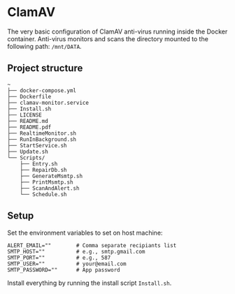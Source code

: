 # ClamAV

The very basic configuration of ClamAV anti-virus running inside the Docker container.
Anti-virus monitors and scans the directory mounted to the following path: `/mnt/DATA`.

## Project structure

```
~
├── docker-compose.yml
├── Dockerfile
├── clamav-monitor.service
├── Install.sh
├── LICENSE
├── README.md
├── README.pdf
├── RealtimeMonitor.sh
├── RunInBackground.sh
├── StartService.sh
├── Update.sh
└── Scripts/
    ├── Entry.sh
    ├── RepairDb.sh
    ├── GenerateMsmtp.sh
    ├── PrintMsmtp.sh
    ├── ScanAndAlert.sh
    └── Schedule.sh
```

## Setup

Set the environment variables to set on host machine:

```shell
ALERT_EMAIL=""        # Comma separate recipiants list
SMTP_HOST=""          # e.g., smtp.gmail.com
SMTP_PORT=""          # e.g., 587
SMTP_USER=""          # your@email.com
SMTP_PASSWORD=""      # App password
```

Install everything by running the install script `Install.sh`.
